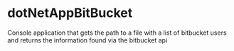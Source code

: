 # dotNetAppBitBucket
Console application that gets the path to a file with a list of bitbucket users and returns the information found via the bitbucket api
